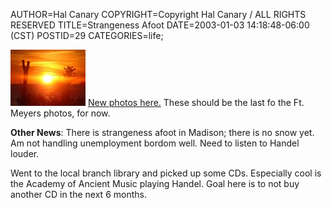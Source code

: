AUTHOR=Hal Canary
COPYRIGHT=Copyright Hal Canary / ALL RIGHTS RESERVED
TITLE=Strangeness Afoot
DATE=2003-01-03 14:18:48-06:00 (CST)
POSTID=29
CATEGORIES=life;

[![Sunset at Bowditch Point, Fort Myers Beach, FL, US](/photos/thumb/2002-12-28-boditch05-1024.jpg)](/photos/2002-12-28-boditch05-1024.jpg) [New photos here.](/p/photo-2002-12-28/) These should be the last fo the Ft. Meyers photos, for now.

**Other News**: There is strangeness afoot in Madison; there is no snow yet. Am not handling unemployment bordom well. Need to listen to Handel louder.

Went to the local branch library and picked up some CDs. Especially cool is the Academy of Ancient Music playing Handel. Goal here is to not buy another CD in the next 6 months.
